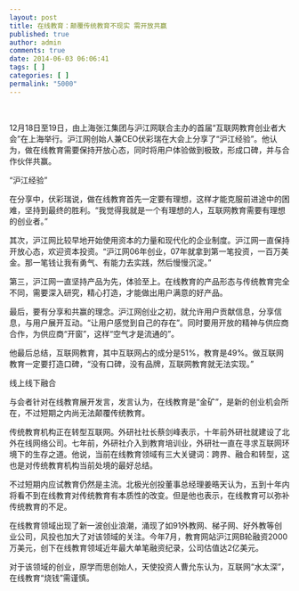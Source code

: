 ```yaml
---
layout: post
title: 在线教育：颠覆传统教育不现实 需开放共赢
published: true
author: admin
comments: true
date: 2014-06-03 06:06:41
tags: [ ]
categories: [ ]
permalink: "5000"
---
```

&nbsp;


  12月18日至19日，由上海张江集团与沪江网联合主办的首届“互联网教育创业者大会”在上海举行。沪江网创始人兼CEO伏彩瑞在大会上分享了“沪江经验”。他认为，做在线教育需要保持开放心态，同时将用户体验做到极致，形成口碑，并与合作伙伴共赢。



  “沪江经验”



  在分享中，伏彩瑞说，做在线教育首先一定要有理想，这样才能克服前进途中的困难，坚持到最终的胜利。“我觉得我就是一个有理想的人，互联网教育需要有理想的创业者。”



  其次，沪江网比较早地开始使用资本的力量和现代化的企业制度。沪江网一直保持开放心态，欢迎资本投资。“沪江网06年创业，07年就拿到第一笔投资，一百万美金。那一笔钱让我有勇气、有能力去实践，然后慢慢沉淀。”



  第三，沪江网一直坚持产品为先，体验至上。在线教育的产品形态与传统教育完全不同，需要深入研究，精心打造，才能做出用户满意的好产品。



  最后，要有分享和共赢的理念。沪江网创业之初，就允许用户贡献信息，分享信息，与用户展开互动。“让用户感觉到自己的存在”。同时要用开放的精神与供应商合作，为供应商“开窗”，这样“空气才是流通的”。



  他最后总结，互联网教育，其中互联网占的成分是51%，教育是49%。做互联网教育一定要打造口碑，“没有口碑，没有品牌，互联网教育就无法实现。”



  线上线下融合



  与会者针对在线教育展开发言，发言认为，在线教育是“金矿”，是新的创业机会所在，不过短期之内尚无法颠覆传统教育。



  传统教育机构正在转型互联网。外研社社长蔡剑峰表示，十年前外研社就建设了北外在线网络公司。七年前，外研社介入到教育培训业，外研社一直在寻求互联网环境下的生存之道。他说，当前在线教育领域有三大关键词：跨界、融合和转型，这也是对传统教育机构当前处境的最好总结。



  不过短期内应试教育仍然是主流。北极光创投董事总经理姜晧天认为，五到十年内将看不到在线教育对传统教育有本质性的改变。但是他也表示，在线教育可以弥补传统教育的不足。



  在线教育领域出现了新一波创业浪潮，涌现了如91外教网、梯子网、好外教等创业公司，风投也加大了对该领域的关注。今年7月，教育网站沪江网B轮融资2000万美元，创下在线教育领域近年最大单笔融资纪录，公司估值达2亿美元。



  对于该领域的创业，原学而思创始人，天使投资人曹允东认为，互联网“水太深”，在线教育“烧钱”需谨慎。
